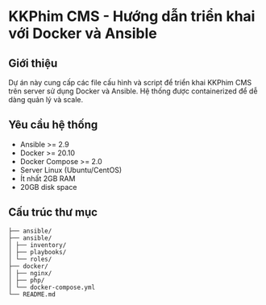# KKPhim CMS - Hướng dẫn triển khai với Docker và Ansible

## Giới thiệu

Dự án này cung cấp các file cấu hình và script để triển khai KKPhim CMS trên server sử dụng Docker và Ansible. Hệ thống được containerized để dễ dàng quản lý và scale.

## Yêu cầu hệ thống

- Ansible >= 2.9
- Docker >= 20.10
- Docker Compose >= 2.0
- Server Linux (Ubuntu/CentOS)
- Ít nhất 2GB RAM
- 20GB disk space

## Cấu trúc thư mục

```
├── ansible/
├── ansible/
│ ├── inventory/
│ ├── playbooks/
│ └── roles/
├── docker/
│ ├── nginx/
│ ├── php/
│ └── docker-compose.yml
└── README.md
```